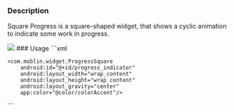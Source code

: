 ### Description
Square Progress is a square-shaped widget, that shows a cyclic animation to indicate some work in progress.

<img src="https://github.com/bmax-moblin/SquareProgress/blob/master/demo.gif">
### Usage
```xml
<?xml version="1.0" encoding="utf-8"?>
<FrameLayout
    xmlns:android="http://schemas.android.com/apk/res/android"
    xmlns:app="http://schemas.android.com/apk/res-auto"
    android:layout_width="match_parent"
    android:layout_height="match_parent">

    <com.moblin.widget.ProgressSquare
        android:id="@+id/progress_indicator"
        android:layout_width="wrap_content"
        android:layout_height="wrap_content"
        android:layout_gravity="center"
        app:color="@color/colorAccent"/>

</FrameLayout>
```
